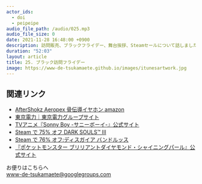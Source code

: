 ```yaml
---
actor_ids:
  - doi
  - peipeipe
audio_file_path: /audio/025.mp3
audio_file_size: 0
date: 2021-11-28 16:48:00 +0900
description: 訪問販売、ブラックフライデー、舞台挨拶、Steamセールについて話しました。
duration: "52:03"
layout: article
title: 25. ブラック訪問フライデー
image: https://www-de-tsukamaete.github.io/images/itunesartwork.jpg
---
```



## 関連リンク
- [AfterShokz Aeropex 骨伝導イヤホン amazon](https://www.amazon.co.jp/dp/B07RRQ59JR)
- [東京電力｜東京電力グループサイト](https://www.tepco.co.jp/index-j.html)
- [TVアニメ『Sonny Boy -サニーボーイ-』公式サイト](https://anime.shochiku.co.jp/sonny-boy/)
- [Steam で 75% オフ DARK SOULS™ III](https://store.steampowered.com/app/374320/DARK_SOULS_III/?l=japanese)
- [Steam で 76% オフ:ディスガイア バンドルッス](https://store.steampowered.com/bundle/16227/_/)
- [『ポケットモンスター ブリリアントダイヤモンド・シャイニングパール』公式サイト](https://www.pokemon.co.jp/ex/bdsp/ja/)


お便りはこちらへ<br/>
www-de-tsukamaete@googlegroups.com